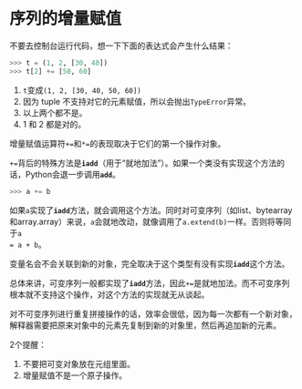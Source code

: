 # 序列的增量赋值

不要去控制台运行代码，想一下下面的表达式会产生什么结果：

```python
>>> t = (1, 2, [30, 40])
>>> t[2] += [50, 60]
```

1.  <code>t</code>变成<code>(1, 2, [30, 40, 50, 60])</code>
2.  因为 tuple 不支持对它的元素赋值，所以会抛出<code>TypeError</code>异常。
3.  以上两个都不是。
4.  1 和 2 都是对的。

增量赋值运算符<code>+=</code>和<code>*=</code>的表现取决于它们的第一个操作对象。

<code>+=</code>背后的特殊方法是<code>__iadd__</code>（用于“就地加法”）。如果一个类没有实现这个方法的话，Python会退一步调用<code>__add__</code>。

```python
>>> a += b
```

如果<code>a</code>实现了<code>__iadd__</code>方法，就会调用这个方法。同时对可变序列（如list、bytearray和array.array）来说，<code>a</code>会就地改动，就像调用了<code>a.extend(b)</code>一样。否则将等同于<code>a = a + b</code>。

变量名会不会关联到新的对象，完全取决于这个类型有没有实现<code>__iadd__</code>这个方法。

总体来讲，可变序列一般都实现了<code>__iadd__</code>方法，因此<code>+=</code>是就地加法。而不可变序列根本就不支持这个操作，对这个方法的实现就无从谈起。

对不可变序列进行重复拼接操作的话，效率会很低，因为每一次都有一个新对象，解释器需要把原来对象中的元素先复制到新的对象里，然后再追加新的元素。

2个提醒：

1.  不要把可变对象放在元组里面。
2.  增量赋值不是一个原子操作。
